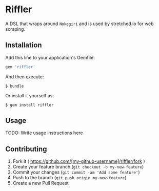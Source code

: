 # Riffler

A DSL that wraps around `Nokogiri` and is used by stretched.io for web scraping.

## Installation

Add this line to your application's Gemfile:

```ruby
gem 'riffler'
```

And then execute:

    $ bundle

Or install it yourself as:

    $ gem install riffler

## Usage

TODO: Write usage instructions here

## Contributing

1. Fork it ( https://github.com/[my-github-username]/riffler/fork )
2. Create your feature branch (`git checkout -b my-new-feature`)
3. Commit your changes (`git commit -am 'Add some feature'`)
4. Push to the branch (`git push origin my-new-feature`)
5. Create a new Pull Request
